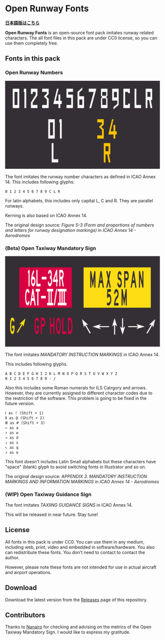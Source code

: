 # Open Runway Fonts

**[日本語版はこちら](./README_JP.md)**

**Open Runway Fonts** is an open-source font pack imitates runway related characters. The all font files in this pack are under CC0 license, so you can use them completely free.

## Fonts in this pack

### Open Runway Numbers

![](./img/open-runway-numbers.png)

The font imitates the runway number characters as defined in ICAO Annex 14. This includes following glyphs:

```
0 1 2 3 4 5 6 7 8 9 C L R
```

For latin alphabets, this includes only capital L, C and R. They are parallel runways. 

Kerning is also based on ICAO Annex 14.

The original design source: *Figure 5-3 (Form and proportions of numbers and letters for runway designation markings)* in *ICAO Annex 14 - Aerodromes*


### (Beta) Open Taxiway Mandatory Sign

![](/img/open-taxiway-mandatory-sign.png)

The font imitates *MANDATORY INSTRUCTION MARKINGS* in ICAO Annex 14.

This includes following glyphs.

```
A B C D E F G H I J K L M N O P Q R S T U V W X Y Z 
0 1 2 3 4 5 6 7 8 9 - /
```

Also this includes some Roman numerals for ILS Catrgory and arrows. However, they are currently assigned to different character codes due to the restriction of the software. This problem is going to be fixed in the future version.

```
Ⅰ as ! (Shift + 1)
Ⅱ as @ (Shift + 2)
Ⅲ as # (Shift + 3)
← as a
↑ as w
→ as d
↓ as s
↖ as q 
↗ as e
```

This font doesn't includes Latin Small alphabets but these characters have "space" (blank) glyph to avoid switching fonts in Illustrator and so on.

The original design source: *APPENDIX 3. MANDATORY INSTRUCTION MARKINGS AND INFORMATION MARKINGS*  in *ICAO Annex 14 - Aerodromes*

### (WIP) Open Taxiway Guidance Sign

The font imitates *TAXIING GUIDANCE SIGNS* in ICAO Annex 14.

This will be released in near future. Stay tune!

## License

All fonts in this pack is under CC0. You can use them in any medium, including web, print, video and embedded in software/hardware. You also can redistribute these fonts. You don't need to contact to contact the author.

However, please note these fonts are not intended for use in actual aircraft and airport operations. 

## Download

Download the latest version from the [Releases](https://github.com/ryo-a/Open-Runway-Fonts/releases) page of this repository.

## Contributors

Thanks to [Nanairo](https://at.tumblr.com/7-typ/67d6e4v0g9hk) for checking and advising on the metrics of the Open Taxiway Mandatory Sign. I would like to express my gratitude.
